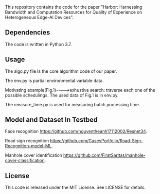 This repository contains the code for the paper "Harbor: Harnessing Bandwidth and Computation Resources for Quality of Experience on Heterogeneous Edge-AI Devices".

## Dependencies
The code is written in Python 3.7.

## Usage
The algo.py file Is the core algorithm code of our paper. 

The env.py is partial environmental variable data. 

Motivating example(Fig.1)---->exhustive search: traverse each one of the possible schedulings.
The used data of Fig.1 is in env.py.

The measure_time.py is used for measuring batch processing time.



## Model and Dataset In Testbed
Face recognition
https://github.com/nguyentheanh17112002/Resnet34.

Road sign recognition
https://github.com/GusevPortfolio/Road-Sign-Recognition-model-ML.

Manhole cover identification
https://github.com/FiratSaritas/manhole-cover-classification.

## License
This code is released under the MIT License. See LICENSE for details.
